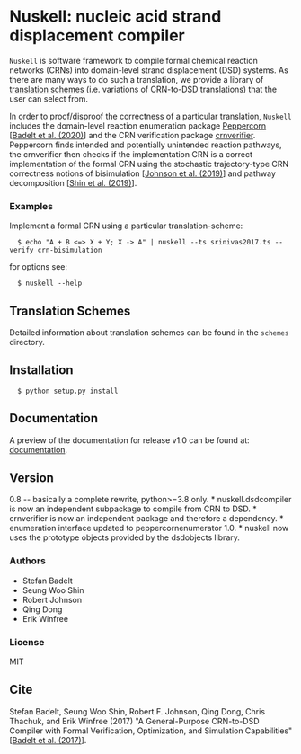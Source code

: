 # Nuskell: nucleic acid strand displacement compiler

``Nuskell`` is software framework to compile formal chemical reaction networks
(CRNs) into domain-level strand displacement (DSD) systems.  As there are many
ways to do such a translation, we provide a library of [translation schemes]
(i.e. variations of CRN-to-DSD translations) that the user can select from. 

In order to proof/disproof the correctness of a particular translation,
``Nuskell`` includes 
the domain-level reaction enumeration package [Peppercorn][] [[Badelt et al. (2020)]] and 
the CRN verification package [crnverifier][].
Peppercorn finds intended and potentially unintended reaction
pathways, the crnverifier then checks if the implementation CRN is a 
correct implementation of the formal CRN using the
stochastic trajectory-type CRN correctness notions 
of bisimulation [[Johnson et al. (2019)]] and pathway decomposition
[[Shin et al.  (2019)]].

### Examples

Implement a formal CRN using a particular translation-scheme:

```
  $ echo "A + B <=> X + Y; X -> A" | nuskell --ts srinivas2017.ts --verify crn-bisimulation
```
for options see:
```
  $ nuskell --help
```
## Translation Schemes
Detailed information about translation schemes can be found in the ``schemes`` directory.
 
## Installation
```
  $ python setup.py install
```

## Documentation
A preview of the documentation for release v1.0 can be found at: [documentation].

## Version
0.8 -- basically a complete rewrite, python>=3.8 only.
    * nuskell.dsdcompiler is now an independent subpackage to compile from CRN to DSD.
    * crnverifier is now an independent package and therefore a dependency.
    * enumeration interface updated to peppercornenumerator 1.0.
    * nuskell now uses the prototype objects provided by the dsdobjects library.

### Authors
  - Stefan Badelt
  - Seung Woo Shin
  - Robert Johnson
  - Qing Dong
  - Erik Winfree

### License
MIT

## Cite
Stefan Badelt, Seung Woo Shin, Robert F. Johnson, Qing Dong, Chris Thachuk, and Erik Winfree (2017)
"A General-Purpose CRN-to-DSD Compiler with Formal Verification, Optimization, and Simulation Capabilities"
[[Badelt et al. (2017)]].


[//]: References
[Peppercorn]: <https://github.com/DNA-and-Natural-Algorithms-Group/peppercornenumerator>
[crnverifier]: <https://github.com/DNA-and-Natural-Algorithms-Group/crnverifier>
[translation schemes]: <https://github.com/DNA-and-Natural-Algorithms-Group/nuskell/tree/master/nuskell/dsdcompiler/schemes>
[Badelt et al. (2017)]: <https://doi.org/10.1007/978-3-319-66799-7_15>
[Badelt et al. (2020)]: <https://doi.org/10.1098/rsif.2019.0866>
[Shin et al. (2019)]: <https://doi.org/10.1016/j.tcs.2017.10.011> 
[Johnson et al. (2019)]: <https://doi.org/10.1016/j.tcs.2018.01.002>
[documentation]: <http://dna.caltech.edu/~badelt/nuskell/index.html>

